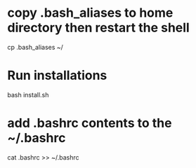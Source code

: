 # copy .bash_aliases to home directory then restart the shell
cp .bash_aliases ~/

# Run installations
bash install.sh

# add .bashrc contents to the ~/.bashrc
cat .bashrc >> ~/.bashrc